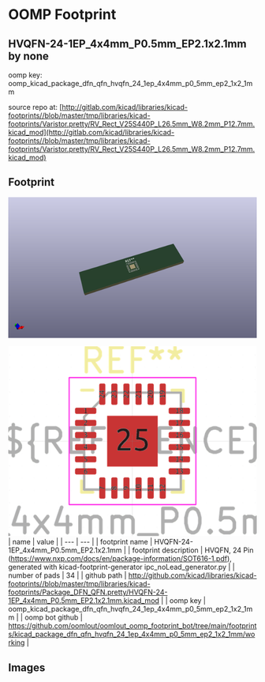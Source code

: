 # OOMP Footprint  
## HVQFN-24-1EP_4x4mm_P0.5mm_EP2.1x2.1mm  by none  
  
oomp key: oomp_kicad_package_dfn_qfn_hvqfn_24_1ep_4x4mm_p0_5mm_ep2_1x2_1mm  
  
source repo at: [http://gitlab.com/kicad/libraries/kicad-footprints//blob/master/tmp/libraries/kicad-footprints/Varistor.pretty/RV_Rect_V25S440P_L26.5mm_W8.2mm_P12.7mm.kicad_mod](http://gitlab.com/kicad/libraries/kicad-footprints//blob/master/tmp/libraries/kicad-footprints/Varistor.pretty/RV_Rect_V25S440P_L26.5mm_W8.2mm_P12.7mm.kicad_mod)  
## Footprint  
  
[![working_kicad_pcb_3d.png](working_kicad_pcb_3d_600.png)](working_kicad_pcb_3d.png)  
  
[![working.png](working_600.png)](working.png)  
| name | value | 
| --- | --- | 
| footprint name | HVQFN-24-1EP_4x4mm_P0.5mm_EP2.1x2.1mm | 
| footprint description | HVQFN, 24 Pin (https://www.nxp.com/docs/en/package-information/SOT616-1.pdf), generated with kicad-footprint-generator ipc_noLead_generator.py | 
| number of pads | 34 | 
| github path | http://github.com/kicad/libraries/kicad-footprints//blob/master/tmp/libraries/kicad-footprints/Package_DFN_QFN.pretty/HVQFN-24-1EP_4x4mm_P0.5mm_EP2.1x2.1mm.kicad_mod | 
| oomp key | oomp_kicad_package_dfn_qfn_hvqfn_24_1ep_4x4mm_p0_5mm_ep2_1x2_1mm | 
| oomp bot github | https://github.com/oomlout/oomlout_oomp_footprint_bot/tree/main/footprints/kicad_package_dfn_qfn_hvqfn_24_1ep_4x4mm_p0_5mm_ep2_1x2_1mm/working | 
## Images  
